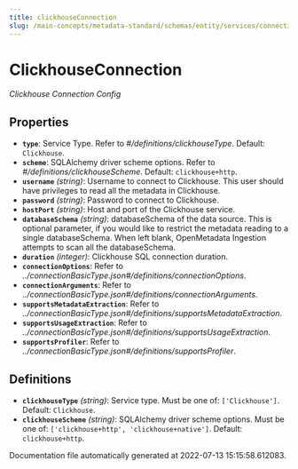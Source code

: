 ```yaml
---
title: clickhouseConnection
slug: /main-concepts/metadata-standard/schemas/entity/services/connections/database/clickhouseconnection
---
```


# ClickhouseConnection

*Clickhouse Connection Config*

## Properties

- **`type`**: Service Type. Refer to *#/definitions/clickhouseType*. Default: `Clickhouse`.
- **`scheme`**: SQLAlchemy driver scheme options. Refer to *#/definitions/clickhouseScheme*. Default: `clickhouse+http`.
- **`username`** *(string)*: Username to connect to Clickhouse. This user should have privileges to read all the metadata in Clickhouse.
- **`password`** *(string)*: Password to connect to Clickhouse.
- **`hostPort`** *(string)*: Host and port of the Clickhouse service.
- **`databaseSchema`** *(string)*: databaseSchema of the data source. This is optional parameter, if you would like to restrict the metadata reading to a single databaseSchema. When left blank, OpenMetadata Ingestion attempts to scan all the databaseSchema.
- **`duration`** *(integer)*: Clickhouse SQL connection duration.
- **`connectionOptions`**: Refer to *../connectionBasicType.json#/definitions/connectionOptions*.
- **`connectionArguments`**: Refer to *../connectionBasicType.json#/definitions/connectionArguments*.
- **`supportsMetadataExtraction`**: Refer to *../connectionBasicType.json#/definitions/supportsMetadataExtraction*.
- **`supportsUsageExtraction`**: Refer to *../connectionBasicType.json#/definitions/supportsUsageExtraction*.
- **`supportsProfiler`**: Refer to *../connectionBasicType.json#/definitions/supportsProfiler*.
## Definitions

- **`clickhouseType`** *(string)*: Service type. Must be one of: `['Clickhouse']`. Default: `Clickhouse`.
- **`clickhouseScheme`** *(string)*: SQLAlchemy driver scheme options. Must be one of: `['clickhouse+http', 'clickhouse+native']`. Default: `clickhouse+http`.


Documentation file automatically generated at 2022-07-13 15:15:58.612083.
